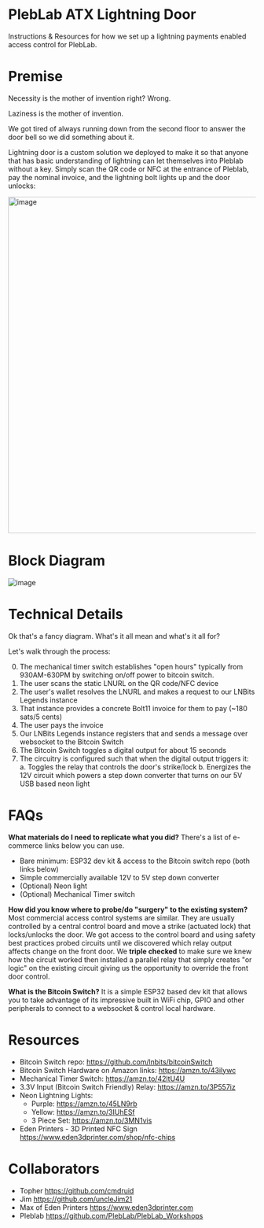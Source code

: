 # PlebLab ATX Lightning Door
Instructions &amp; Resources for how we set up a lightning payments enabled access control for PlebLab.

# Premise
Necessity is the mother of invention right? Wrong.

Laziness is the mother of invention.

We got tired of always running down from the second floor to answer the door bell so we did something about it.

Lightning door is a custom solution we deployed to make it so that anyone that has basic understanding of lightning can let themselves into Pleblab without a key. Simply scan the QR code or NFC at the entrance of Pleblab, pay the nominal invoice, and the lightning bolt lights up and the door unlocks:

<img width="684" alt="image" src="https://github.com/uncleJim21/PlebLabATXLightningDoor/assets/96802642/b15366a6-58fd-4885-b445-364ee378b512">

# Block Diagram
![image](https://github.com/uncleJim21/PlebLabATXLightningDoor/assets/96802642/671531d4-2971-41ff-9887-2c032ae8b094)

# Technical Details
Ok that's a fancy diagram. What's it all mean and what's it all for? 

Let's walk through the process:

0. The mechanical timer switch establishes "open hours" typically from 930AM-630PM by switching on/off power to bitcoin switch.
1. The user scans the static LNURL on the QR code/NFC device
2. The user's wallet resolves the LNURL and makes a request to our LNBits Legends instance
3. That instance provides a concrete Bolt11 invoice for them to pay (~180 sats/5 cents)
4. The user pays the invoice
5. Our LNBits Legends instance registers that and sends a message over websocket to the Bitcoin Switch
6. The Bitcoin Switch toggles a digital output for about 15 seconds
7. The circuitry is configured such that when the digital output triggers it:
  a. Toggles the relay that controls the door's strike/lock
  b. Energizes the 12V circuit which powers a step down converter that turns on our 5V USB based neon light


# FAQs

**What materials do I need to replicate what you did?**
There's a list of e-commerce links below you can use.
- Bare minimum: ESP32 dev kit & access to the Bitcoin switch repo (both links below)
- Simple commercially available 12V to 5V step down converter
- (Optional) Neon light
- (Optional) Mechanical Timer switch

**How did you know where to probe/do "surgery" to the existing system?**
Most commercial access control systems are similar. They are usually controlled by a central control board and move a strike (actuated lock) that locks/unlocks the door. We got access to the control board and using safety best practices probed circuits until we discovered which relay output affects change on the front door. We **triple checked** to make sure we knew how the circuit worked then installed a parallel relay that simply creates "or logic" on the existing circuit giving us the opportunity to override the front door control.

**What is the Bitcoin Switch?**
It is a simple ESP32 based dev kit that allows you to take advantage of its impressive built in WiFi chip, GPIO and other peripherals to connect to a websocket & control local hardware.


# Resources
- Bitcoin Switch repo: https://github.com/lnbits/bitcoinSwitch
- Bitcoin Switch Hardware on Amazon links: https://amzn.to/43ilywc
- Mechanical Timer Switch: https://amzn.to/42ltU4U
- 3.3V Input (Bitcoin Switch Friendly) Relay: https://amzn.to/3P557iz
- Neon Lightning Lights:
  - Purple: https://amzn.to/45LN9rb
  - Yellow: https://amzn.to/3IUhESf
  - 3 Piece Set: https://amzn.to/3MN1vis
- Eden Printers - 3D Printed NFC Sign https://www.eden3dprinter.com/shop/nfc-chips

# Collaborators
- Topher https://github.com/cmdruid
- Jim https://github.com/uncleJim21
- Max of Eden Printers https://www.eden3dprinter.com
- Pleblab https://github.com/PlebLab/PlebLab_Workshops
